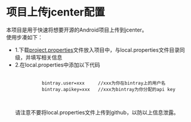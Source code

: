 # 项目上传jcenter配置

本项目是用于快速将想要开源的Android项目上传到jcenter。  
使用步凑如下：  
* 1.下载<a href="https://github.com/X-Adair/Jcenter/blob/master/project.properties">project.properties</a>文件放入项目中，与local.properties文件目录同级，并填写相关信息  
* 2.在local.properties中添加以下代码   
    <pre>
        <code>
            bintray.user=xxx     //xxx为你在bintray上的用户名
            bintray.apikey=xxx   //xxx为bintray为你分配的api key
        </code>
    </pre>
    请注意不要将local.properties文件上传到github，以防以上信息泄露。    